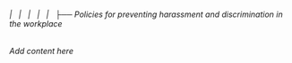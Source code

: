 ###### |   |   |   |   |   ├── Policies for preventing harassment and discrimination in the workplace

*Add content here*